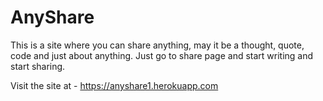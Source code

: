 # AnyShare

This is a site where you can share anything, may it be a thought, quote, code and just about anything. Just go to share page and start writing and start sharing.

Visit the site at - https://anyshare1.herokuapp.com
